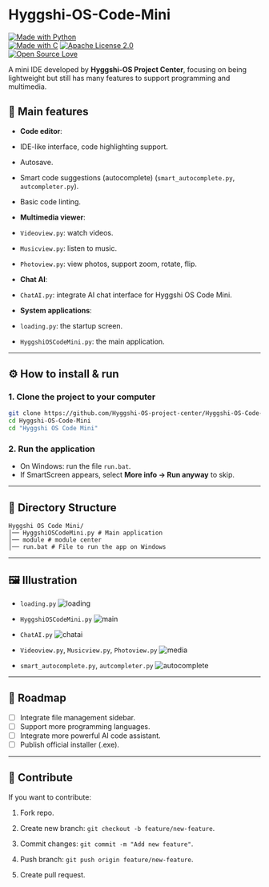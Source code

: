 # Hyggshi-OS-Code-Mini

[![Made with Python](https://img.shields.io/badge/Made%20with-Python-blue?logo=python)](https://www.python.org/)  
[![Made with C](https://img.shields.io/badge/Made%20with-C-blue?logo=C)](https://en.wikipedia.org/wiki/C_(programming_language))  
[![Apache License 2.0](https://img.shields.io/badge/Apache-License-green.svg)](LICENSE)  
[![Open Source Love](https://badges.frapsoft.com/os/v1/open-source.svg?v=103)](https://opensource.org/)  


A mini IDE developed by **Hyggshi-OS Project Center**, focusing on being lightweight but still has many features to support programming and multimedia.

## 🚀 Main features

* **Code editor**:

* IDE-like interface, code highlighting support.
* Autosave.
* Smart code suggestions (autocomplete) (`smart_autocomplete.py`, `autcompleter.py`).
* Basic code linting.

* **Multimedia viewer**:

* `Videoview.py`: watch videos.
* `Musicview.py`: listen to music.
* `Photoview.py`: view photos, support zoom, rotate, flip.

* **Chat AI**:

* `ChatAI.py`: integrate AI chat interface for Hyggshi OS Code Mini.

* **System applications**:

* `loading.py`: the startup screen.

* `HyggshiOSCodeMini.py`: the main application.

---

## ⚙️ How to install & run

### 1. Clone the project to your computer

```bash
git clone https://github.com/Hyggshi-OS-project-center/Hyggshi-OS-Code-Mini.git
cd Hyggshi-OS-Code-Mini
cd "Hyggshi OS Code Mini"
```

### 2. Run the application

* On Windows: run the file `run.bat`.
* If SmartScreen appears, select **More info → Run anyway** to skip.

---

## 📂 Directory Structure

```
Hyggshi OS Code Mini/
│── HyggshiOSCodeMini.py # Main application
│── module # module center
│── run.bat # File to run the app on Windows
```

---

## 🖼️ Illustration

* `loading.py`
![loading](https://github.com/user-attachments/assets/50e176d3-9913-49f9-b1d3-1cc4bdb4a0f0)

* `HyggshiOSCodeMini.py` 
![main](https://github.com/user-attachments/assets/4ae65a6d-aa46-4393-892c-83d8a5f27cdb)

* `ChatAI.py` 
![chatai](https://github.com/user-attachments/assets/9a247973-868e-4a71-993c-f3aeabf094ce)

* `Videoview.py`, `Musicview.py`, `Photoview.py` 
![media](https://github.com/user-attachments/assets/8bee34fd-8ae9-4712-8e89-5f58fc4a56e9)

* `smart_autocomplete.py`, `autcompleter.py`
![autocomplete](https://github.com/user-attachments/assets/c6fde047-0622-47ef-9c0a-5dc890cdc133)

---

## 📌 Roadmap

* [ ] Integrate file management sidebar.
* [ ] Support more programming languages.
* [ ] Integrate more powerful AI code assistant.
* [ ] Publish official installer (.exe).

---

## 🤝 Contribute

If you want to contribute:

1. Fork repo.

2. Create new branch: `git checkout -b feature/new-feature`.
3. Commit changes: `git commit -m "Add new feature"`.
4. Push branch: `git push origin feature/new-feature`.
5. Create pull request.
